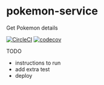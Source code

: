 # pokemon-service
Get Pokemon details

[![CircleCI](https://dl.circleci.com/status-badge/img/gh/FreddyTaelo/pokemon-service/tree/main.svg?style=svg)](https://circleci.com/gh/FreddyTaelo/pokemon-service/tree/main)
[![codecov](https://codecov.io/gh/FreddyTaelo/pokemon-service/graph/badge.svg?token=AAVXBDIK7R)](https://codecov.io/gh/FreddyTaelo/pokemon-service)

TODO

- instructions to run
- add extra test
- deploy